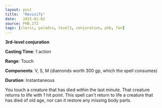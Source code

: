 ```yaml
---
layout: post
title:  "Revivify"
date:   2015-01-02
source: PHB.272
tags: [cleric, paladin, level3, conjuration, phb, fan]
---
```


**3rd-level conjuration**

**Casting Time**: 1 action

**Range**: Touch

**Components**: V, S, M (diamonds worth 300 gp, which the spell consumes)

**Duration**: Instantaneous

You touch a creature that has died within the last minute. That creature returns to life with 1 hit point. This spell can't return to life a creature that has died of old age, nor can it restore any missing body parts.
